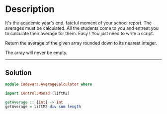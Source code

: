 # Description

It's the academic year's end, fateful moment of your school report. The averages must be calculated. All the students come to you and entreat you to calculate their average for them. Easy ! You just need to write a script.

Return the average of the given array rounded down to its nearest integer.

The array will never be empty.

---

## Solution

```hs
module Codewars.AverageCalculator where

import Control.Monad (liftM2)

getAverage :: [Int] -> Int
getAverage = liftM2 div sum length
```
